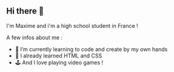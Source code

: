 ## Hi there 👋
I'm Maxime and i'm a high school student in France !

A few infos about me :
- 🌱 I’m currently learning to code and create by my own hands
- 👾 I already learned HTML and CSS
- 🕹️ And I love playing video games !

